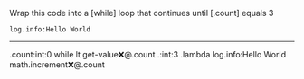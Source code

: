 Wrap this code into a [while] loop that continues until [.count] equals 3

```hyperlambda
log.info:Hello World
```
---
.count:int:0
while
   lt
      get-value:x:@.count
      .:int:3
   .lambda
      log.info:Hello World
      math.increment:x:@.count
